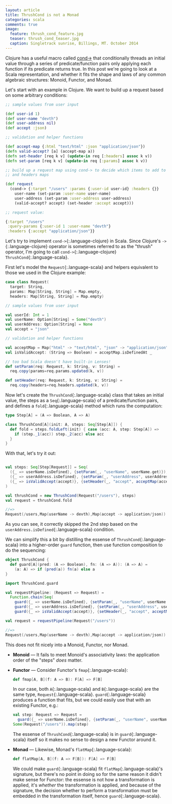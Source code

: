 ```yaml
---
layout: article
title: ThrushCond is not a Monad
categories: scala
comments: true
image:
  feature: thrush_cond_feature.jpg
  teaser: thrush_cond_teaser.jpg
  caption: Singletrack sunrise, Billings, MT. October 2014
---
```


Clojure has a useful macro called
[cond->](https://clojuredocs.org/clojure.core/cond-%3E) that conditionally
threads an initial value through a series of predicate/function pairs only
applying each function if its predicate returns true. In this post we're going
to look at a Scala representation, and whether it fits the shape and laws of any
common algebraic structures: Monoid, Functor, and Monad.

Let's start with an example in Clojure. We want to build up a request based on
some arbitrary conditions:

```clojure
;; sample values from user input

(def user-id 1)
(def user-name "devth")
(def user-address nil)
(def accept :json)

;; validation and helper functions

(def accept-map {:html "text/html" :json "application/json"})
(defn valid-accept? [a] (accept-map a))
(defn set-header [req k v] (update-in req [:headers] assoc k v))
(defn set-param [req k v] (update-in req [:params] assoc k v))

;; build up a request map using cond-> to decide which items to add to params
;; and headers maps

(def request
  (cond-> {:target "/users" :params {:user-id user-id} :headers {}}
    user-name (set-param :user-name user-name)
    user-address (set-param :user-address user-address)
    (valid-accept? accept) (set-header :accept accept)))

;; request value:

{:target "/users"
 :query-params {:user-id 1 :user-name "devth"}
 :headers {:accept "application/json"}}
```

Let's try to implement `cond->`{:.language-clojure} in Scala. Since Clojure's
`->`{:.language-clojure} operator is sometimes referred to as the "thrush"
operator, I'm going to call `cond->`{:.language-clojure}
`ThrushCond`{:.language-scala}.

First let's model the `Request`{:.language-scala} and helpers equivalent to
those we used in the Clojure example:

```scala
case class Request(
  target: String,
  params: Map[String, String] = Map.empty,
  headers: Map[String, String] = Map.empty)

// sample values from user input

val userId: Int = 1
val userName: Option[String] = Some("devth")
val userAddress: Option[String] = None
val accept = "json"

// validation and helper functions

val acceptMap = Map("html" -> "text/html", "json" -> "application/json")
val isValidAccept: (String => Boolean) = acceptMap.isDefinedAt _

// too bad Scala doesn't have built-in Lenses!
def setParam(req: Request, k: String, v: String) =
  req.copy(params=req.params.updated(k, v))

def setHeader(req: Request, k: String, v: String) =
  req.copy(headers=req.headers.updated(k, v))
```

Now let's create the `ThrushCond`{:.language-scala} class that takes an initial
value, the steps as a `Seq`{:.language-scala} of a predicate/function pairs,
and defines a `fold`{:.language-scala} method which runs the computation:

```scala
type Step[A] = (A => Boolean, A => A)

class ThrushCond[A](init: A, steps: Seq[Step[A]]) {
  def fold = steps.foldLeft(init) { case (acc: A, step: Step[A]) =>
    if (step._1(acc)) step._2(acc) else acc
  }
}
```

With that, let's try it out:

```scala

val steps: Seq[Step[Request]] = Seq(
  ({_ => userName.isDefined}, {setParam(_, "userName", userName.get)}),
  ({_ => userAddress.isDefined}, {setParam(_, "userAddress", userAddress.get)}),
  ({_ => isValidAccept(accept)}, {setHeader(_, "accept", acceptMap(accept))})
)

val thrushCond = new ThrushCond(Request("/users"), steps)
val request = thrushCond.fold

//=>
Request(/users,Map(userName -> devth),Map(accept -> application/json))
```

As you can see, it correctly skipped the 2nd step based on the
`userAddress.isDefined`{:.language-scala} condition.


We can simplify this a bit by distilling the essense of
`ThrushCond`{:.language-scala} into a higher-order `guard` function, then use
function composition to do the sequencing:

```scala
object ThrushCond {
  def guard[A](pred: (A => Boolean), fn: (A => A)): (A => A) =
    (a: A) => if (pred(a)) fn(a) else a
}

import ThrushCond.guard

val requestPipeline: (Request => Request) =
  Function.chain(Seq(
    guard({_ => userName.isDefined}, {setParam(_, "userName", userName.get)}),
    guard({_ => userAddress.isDefined}, {setParam(_, "userAddress", userAddress.get)}),
    guard({_ => isValidAccept(accept)}, {setHeader(_, "accept", acceptMap(accept))})))

val request = requestPipeline(Request("/users"))

//=>
Request(/users,Map(userName -> devth),Map(accept -> application/json))
```

This does not fit nicely into a Monoid, Functor, nor Monad.

- **Monoid** — It fails to meet Monoid's associativity laws: the application order of the
  "steps" *does* matter.
- **Functor** — Consider Functor's `fmap`{:.language-scala}:

  ```scala
  def fmap[A, B](f: A => B): F[A] => F[B]
  ```

  In our case, both `A`{:.language-scala} and `B`{:.language-scala} are the
  same type, `Request`{:.language-scala}. `guard`{:.language-scala} produces a
  function that fits, but we could easily use that with an existing Functor,
  e.g.:

  ```scala
  val step: Request => Request =
    guard({_ => userName.isDefined}, {setParam(_, "userName", userName.get)})
  Some(Request("/users")).map(step)
  ```

  The essense of `ThrushCond`{:.language-scala} is in `guard`{:.language-scala}
  itself so it makes no sense to design a new Functor around it.
- **Monad** — Likewise, Monad's `flatMap`{:.language-scala}:

  ```scala
  def flatMap[A, B](f: A => F[B]): F[A] => F[B]
  ```

  We could make `guard`{:.language-scala} fit `flatMap`{:.language-scala}'s
  signature, but there's no point in doing so for the same reason it didn't make
  sense for Functor: the essense is not how a transformation is applied, it's
  *whether* the transformation is applied, and because of the signature, the
  decision whether to perform a transformation must be embedded in the
  transformation itself, hence `guard`{:.language-scala}.
